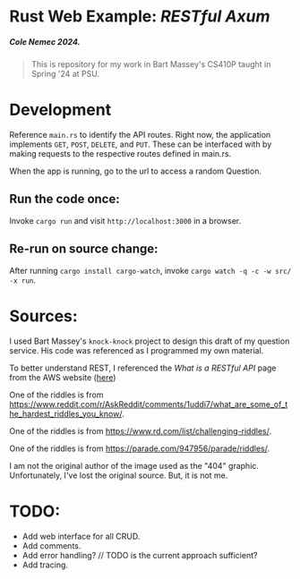 # Rust Web Example: _RESTful Axum_

##### Cole Nemec 2024.

> This is repository for my work in Bart Massey's CS410P taught in Spring '24 at PSU.

# Development

Reference `main.rs` to identify the API routes.
Right now, the application implements `GET`, `POST`, `DELETE`, and `PUT`. These can be interfaced with by making requests to the respective routes defined in main.rs.

When the app is running, go to the url to access a random Question.

## Run the code once:

Invoke `cargo run` and visit `http://localhost:3000` in a browser.

## Re-run on source change:

After running `cargo install cargo-watch`, invoke `cargo watch -q -c -w src/ -x run`.

# Sources:

I used Bart Massey's `knock-knock` project to design this draft of my question service. His code was referenced as I programmed my own material.

To better understand REST, I referenced the _What is a RESTful API_ page from the AWS website ([here](https://aws.amazon.com/what-is/restful-api/#:~:text=RESTful%20API%20is%20an%20interface,applications%20to%20perform%20various%20tasks.))

One of the riddles is from https://www.reddit.com/r/AskReddit/comments/1uddi7/what_are_some_of_the_hardest_riddles_you_know/.

One of the riddles is from https://www.rd.com/list/challenging-riddles/.

One of the riddles is from https://parade.com/947956/parade/riddles/.

I am not the original author of the image used as the "404" graphic. Unfortunately, I've lost the original source. But, it is not me.

# TODO:

- Add web interface for all CRUD.
- Add comments.
- Add error handling? // TODO is the current approach sufficient?
- Add tracing.
